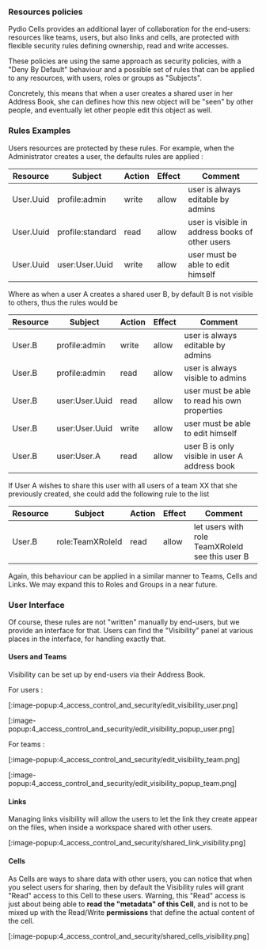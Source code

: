 ### Resources policies

Pydio Cells provides an additional layer of collaboration for the end-users: resources like teams, users, but also links and cells, are protected with flexible security rules defining ownership, read and write accesses.

These policies are using the same approach as security policies, with a "Deny By Default" behaviour and a possible set of rules that can be applied to any resources, with users, roles or groups as "Subjects".

Concretely, this means that when a user creates a shared user in her Address Book, she can defines how this new object will be "seen" by other people, and eventually let other people edit this object as well. 

### Rules Examples

Users resources are protected by these rules. For example, when the Administrator creates a user, the defaults rules are applied : 

|Resource| Subject| Action | Effect | Comment |
|-----|------------|----|---|---|
|User.Uuid|profile:admin|write|allow| user is always editable by admins
|User.Uuid|profile:standard|read|allow| user is visible in address books of other users
|User.Uuid|user:User.Uuid|write|allow| user must be able to edit himself

Where as when a user A creates a shared user B, by default B is not visible to others, thus the rules would be 

|Resource| Subject| Action | Effect | Comment |
|-----|------------|----|---|---|
|User.B|profile:admin|write|allow| user is always editable by admins
|User.B|profile:admin|read|allow| user is always visible to admins
|User.B|user:User.Uuid|read|allow| user must be able to read his own properties
|User.B|user:User.Uuid|write|allow| user must be able to edit himself
|User.B|user:User.A|read|allow| user B is only visible in user A address book

If User A wishes to share this user with all users of a team XX that she previously created, she could add the following rule to the list

|Resource| Subject| Action | Effect | Comment |
|-----|------------|----|---|---|
|User.B|role:TeamXRoleId|read|allow| let users with role TeamXRoleId see this user B

Again, this behaviour can be applied in a similar manner to Teams, Cells and Links. We may expand this to Roles and Groups in a near future.

### User Interface

Of course, these rules are not "written" manually by end-users, but we provide an interface for that. Users can find the "Visibility" panel at various places in the interface, for handling exactly that. 

#### Users and Teams

Visibility can be set up by end-users via their Address Book.

For users :

[:image-popup:4_access_control_and_security/edit_visibility_user.png]  

[:image-popup:4_access_control_and_security/edit_visibility_popup_user.png]

For teams :

[:image-popup:4_access_control_and_security/edit_visibility_team.png]  

[:image-popup:4_access_control_and_security/edit_visibility_popup_team.png]

#### Links

Managing links visibility will allow the users to let the link they create appear on the files, when inside a workspace shared with other users.

[:image-popup:4_access_control_and_security/shared_link_visibility.png]

#### Cells

As Cells are ways to share data with other users, you can notice that when you select users for sharing, then by default the Visibility rules will grant "Read" access to this Cell to these users. Warning, this "Read" access is just about being able to **read the "metadata" of this Cell**, and is not to be mixed up with the Read/Write **permissions** that define the actual content of the cell.

[:image-popup:4_access_control_and_security/shared_cells_visibility.png]